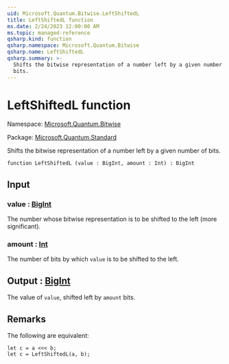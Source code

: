 ```yaml
---
uid: Microsoft.Quantum.Bitwise.LeftShiftedL
title: LeftShiftedL function
ms.date: 2/24/2023 12:00:00 AM
ms.topic: managed-reference
qsharp.kind: function
qsharp.namespace: Microsoft.Quantum.Bitwise
qsharp.name: LeftShiftedL
qsharp.summary: >-
  Shifts the bitwise representation of a number left by a given number of
  bits.
---
```


# LeftShiftedL function

Namespace: [Microsoft.Quantum.Bitwise](xref:Microsoft.Quantum.Bitwise)

Package: [Microsoft.Quantum.Standard](https://nuget.org/packages/Microsoft.Quantum.Standard)


Shifts the bitwise representation of a number left by a given number ofbits.

```qsharp
function LeftShiftedL (value : BigInt, amount : Int) : BigInt
```


## Input

### value : [BigInt](xref:microsoft.quantum.qsharp.valueliterals#bigint-literals)

The number whose bitwise representation is to be shifted to the left(more significant).


### amount : [Int](xref:microsoft.quantum.qsharp.valueliterals#int-literals)

The number of bits by which `value` is to be shifted to the left.



## Output : [BigInt](xref:microsoft.quantum.qsharp.valueliterals#bigint-literals)

The value of `value`, shifted left by `amount` bits.

## Remarks

The following are equivalent:```qsharplet c = a <<< b;let c = LeftShiftedL(a, b);```
